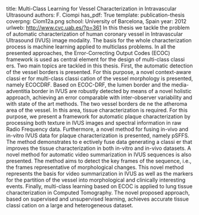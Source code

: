 title: Multi-Class Learning for Vessel Characterization in Intravascular Ultrasound
authors: F. Ciompi
has_pdf: True
template: publication-thesis
coverpng: Ciom12a.png
school: University of Barcelona, Spain
year: 2012
urlweb: http://www.cvc.uab.es/?p=361
In this thesis we tackle the problem of automatic characterization of human coronary vessel in Intravascular Ultrasound (IVUS) image modality. The basis for the whole characterization process is machine learning applied to multiclass problems. In all the presented approaches, the Error-Correcting Output Codes (ECOC) framework is used as central element for the design of multi-class classi ers. Two main topics are tackled in this thesis. First, the automatic detection of the vessel borders is presented. For this purpose, a novel context-aware classi er for multi-class classi cation of the vessel morphology is presented, namely ECOCDRF. Based on ECOC-DRF, the lumen border and the media-adventitia border in IVUS are robustly detected by means of a novel holistic approach, achieving an error comparable with inter-observer variability and with state of the art methods. The two vessel borders de ne the atheroma area of the vessel. In this area, tissue characterization is required. For this purpose, we present a framework for automatic plaque characterization by processing both texture in IVUS images and spectral information in raw Radio Frequency data. Furthermore, a novel method for fusing in-vivo and in-vitro IVUS data for plaque characterization is presented, namely pSFFS. The method demonstrates to e ectively fuse data generating a classi er that improves the tissue characterization in both in-vitro and in-vivo datasets. A novel method for automatic video summarization in IVUS sequences is also presented. The method aims to detect the key frames of the sequence, i.e., the frames representative of morphological changes. This novel method represents the basis for video summarization in IVUS as well as the markers for the partition of the vessel into morphological and clinically interesting events. Finally, multi-class learning based on ECOC is applied to lung tissue characterization in Computed Tomography. The novel proposed approach, based on supervised and unsupervised learning, achieves accurate tissue classi cation on a large and heterogeneous dataset.

